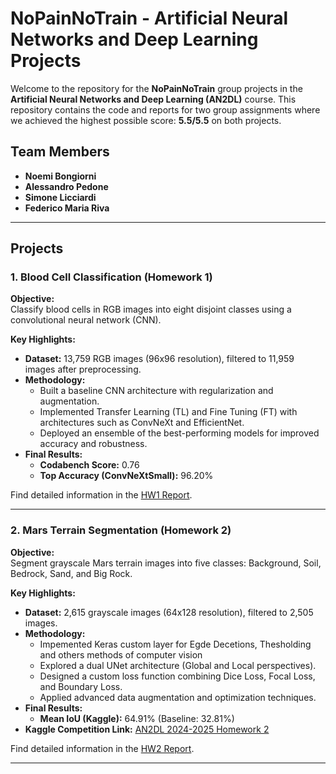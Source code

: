 # NoPainNoTrain - Artificial Neural Networks and Deep Learning Projects

Welcome to the repository for the **NoPainNoTrain** group projects in the **Artificial Neural Networks and Deep Learning (AN2DL)** course. This repository contains the code and reports for two group assignments where we achieved the highest possible score: **5.5/5.5** on both projects.

## Team Members

- **Noemi Bongiorni**  
- **Alessandro Pedone**  
- **Simone Licciardi**  
- **Federico Maria Riva**  

---

## Projects

### 1. Blood Cell Classification (Homework 1)
**Objective:**  
Classify blood cells in RGB images into eight disjoint classes using a convolutional neural network (CNN).

**Key Highlights:**
- **Dataset:** 13,759 RGB images (96x96 resolution), filtered to 11,959 images after preprocessing.
- **Methodology:** 
  - Built a baseline CNN architecture with regularization and augmentation.
  - Implemented Transfer Learning (TL) and Fine Tuning (FT) with architectures such as ConvNeXt and EfficientNet.
  - Deployed an ensemble of the best-performing models for improved accuracy and robustness.
- **Final Results:**
  - **Codabench Score:** 0.76
  - **Top Accuracy (ConvNeXtSmall):** 96.20%

Find detailed information in the [HW1 Report](HW1_report_NoPainNoTrain.pdf).

---

### 2. Mars Terrain Segmentation (Homework 2)
**Objective:**  
Segment grayscale Mars terrain images into five classes: Background, Soil, Bedrock, Sand, and Big Rock.

**Key Highlights:**
- **Dataset:** 2,615 grayscale images (64x128 resolution), filtered to 2,505 images.
- **Methodology:**
  - Impemented Keras custom layer for Egde Decetions, Thesholding and others methods of computer vision
  - Explored a dual UNet architecture (Global and Local perspectives).
  - Designed a custom loss function combining Dice Loss, Focal Loss, and Boundary Loss.
  - Applied advanced data augmentation and optimization techniques.
- **Final Results:**
  - **Mean IoU (Kaggle):** 64.91% (Baseline: 32.81%)
- **Kaggle Competition Link:** [AN2DL 2024-2025 Homework 2](https://www.kaggle.com/competitions/an-2-dl-2024-2025-homework-2/discussion?sort=hotness)

Find detailed information in the [HW2 Report](HW2_report_NoPainNoTrain.pdf).

---
